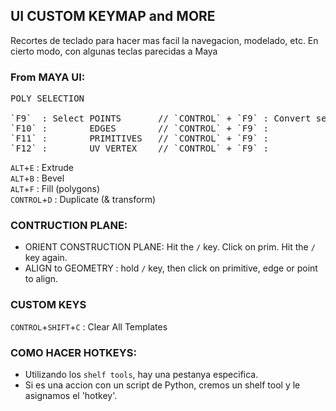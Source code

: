 ## UI CUSTOM KEYMAP and MORE   

Recortes de teclado para hacer mas facil la navegacion, modelado, etc. En cierto modo, con algunas teclas parecidas a Maya

### From MAYA UI:
<pre>
POLY SELECTION
  
`F9`  : Select POINTS       // `CONTROL` + `F9` : Convert selection to POINTS   
`F10` :        EDGES        // `CONTROL` + `F9` :                      EDGES   
`F11` :        PRIMITIVES   // `CONTROL` + `F9` :                      PRIMITIVES   
`F12` :        UV VERTEX    // `CONTROL` + `F9` :                      VERTEX   
</pre>

`ALT`+`E` : Extrude   
`ALT`+`B` : Bevel   
`ALT`+`F` : Fill (polygons)   
`CONTROL`+`D` : Duplicate (& transform)   

### CONTRUCTION PLANE:

- ORIENT CONSTRUCTION PLANE: Hit the `/` key. Click on prim. Hit the `/` key again. 
- ALIGN to GEOMETRY : hold `/` key, then click on primitive, edge or point to align.

### CUSTOM KEYS

`CONTROL`+`SHIFT`+`C` : Clear All Templates    


### COMO HACER HOTKEYS:   

- Utilizando los `shelf tools`, hay una pestanya especifica.
- Si es una accion con un script de Python, cremos un shelf tool y le asignamos el 'hotkey'.
